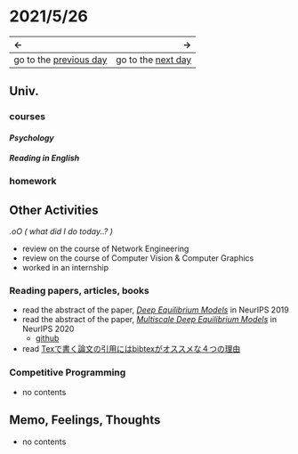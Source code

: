 # 2021/5/26
|←|→|
|:---|---:|
go to the [previous day](./25th.md) | go to the [next day](./27th.md)

## Univ.
### courses
#### *Psychology*
#### *Reading in English*

### homework

## Other Activities
*.oO ( what did I do today..? )*
- review on the course of Network Engineering
- review on the course of Computer Vision & Computer Graphics
- worked in an internship
### Reading papers, articles, books
- read the abstract of the paper, [*Deep Equilibrium Models*](https://paperswithcode.com/paper/deep-equilibrium-models) in NeurIPS 2019
- read the abstract of the paper, [*Multiscale Deep Equilibrium Models*](https://paperswithcode.com/paper/multiscale-deep-equilibrium-models) in NeurIPS 2020
  - [github](https://github.com/locuslab/mdeq)
- read [Texで書く論文の引用にはbibtexがオススメな４つの理由](https://qiita.com/cheerfularge/items/2674d6180eed4af199da)

### Competitive Programming
- no contents

## Memo, Feelings, Thoughts
- no contents
